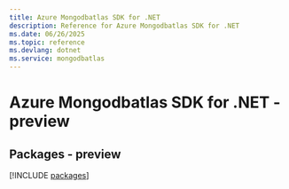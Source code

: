 ```yaml
---
title: Azure Mongodbatlas SDK for .NET
description: Reference for Azure Mongodbatlas SDK for .NET
ms.date: 06/26/2025
ms.topic: reference
ms.devlang: dotnet
ms.service: mongodbatlas
---
```

# Azure Mongodbatlas SDK for .NET - preview
## Packages - preview
[!INCLUDE [packages](mongodbatlas-index.md)]